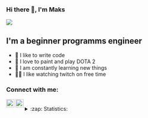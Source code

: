 ### Hi there 👋, I'm Maks

![](https://komarev.com/ghpvc/?username=Exxxizgg)

## I'm a beginner programms engineer
- 💪 I like to write code
- 🎉 I love to paint and play DOTA 2
- 🥅 I am constantly learning new things
- 🤹🏽 I like watching twitch on free time

### Connect with me:

[<img align="left" alt="VladKalachev | Instagram" width="22px" src="https://cdn.jsdelivr.net/npm/simple-icons@v3/icons/instagram.svg" />][instagram]
[<img align="left" alt="VladKalachev | VK" width="22px" src="https://cdn.jsdelivr.net/npm/simple-icons@v3/icons/vk.svg" />][vk]

<br />




<details>
  <summary>:zap: Statistics:</summary>
   <img align="left" alt="codeSTACKr's GitHub Stats" src="https://github-readme-stats.vercel.app/api/top-langs/?username=Exxxizgg&langs_count=8&layout=compact" />
    <br />
    <img align="left" alt="codeSTACKr's GitHub Stats" src="https://github-readme-stats.vercel.app/api?username=Exxxizgg&show_icons=true" />
</details>

[instagram]: https://www.instagram.com/3avess/
[vk]: https://vk.com/3avess
